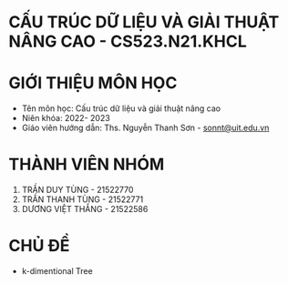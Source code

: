 # CẤU TRÚC DỮ LIỆU VÀ GIẢI THUẬT NÂNG CAO - CS523.N21.KHCL
# GIỚI THIỆU MÔN HỌC
- Tên môn học: Cấu trúc dữ liệu và giải thuật nâng cao
- Niên khóa: 2022- 2023
- Giáo viên hướng dẫn: Ths. Nguyễn Thanh Sơn - sonnt@uit.edu.vn
# THÀNH VIÊN NHÓM
1. TRẦN DUY TÙNG - 21522770
2. TRẦN THANH TÙNG - 21522771
3. DƯƠNG VIỆT THẮNG - 21522586

# CHỦ ĐỀ
- k-dimentional Tree
